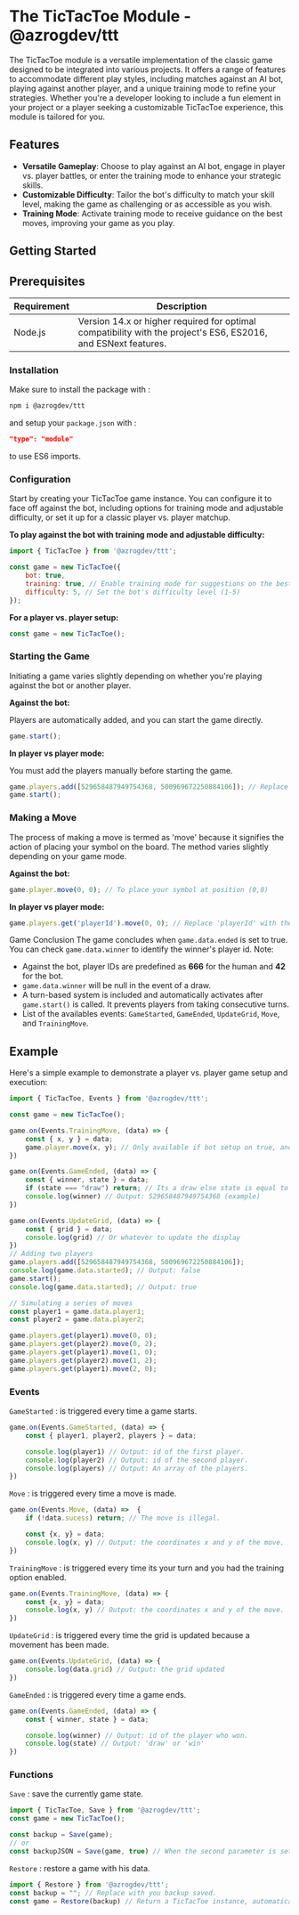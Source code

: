 # The TicTacToe Module - @azrogdev/ttt

The TicTacToe module is a versatile implementation of the classic game designed to be integrated into various projects. It offers a range of features to accommodate different play styles, including matches against an AI bot, playing against another player, and a unique training mode to refine your strategies. Whether you're a developer looking to include a fun element in your project or a player seeking a customizable TicTacToe experience, this module is tailored for you.

## Features

- **Versatile Gameplay**: Choose to play against an AI bot, engage in player vs. player battles, or enter the training mode to enhance your strategic skills.
- **Customizable Difficulty**: Tailor the bot's difficulty to match your skill level, making the game as challenging or as accessible as you wish.
- **Training Mode**: Activate training mode to receive guidance on the best moves, improving your game as you play.

## Getting Started

## Prerequisites
| Requirement       | Description                                                                                               |
|-------------------|-----------------------------------------------------------------------------------------------------------|
| Node.js           | Version 14.x or higher required for optimal compatibility with the project's ES6, ES2016, and ESNext features. |



### Installation

Make sure to install the package with :
```bash
npm i @azrogdev/ttt
```
and setup your `package.json` with :
```json
"type": "module"
```
to use ES6 imports.

### Configuration

Start by creating your TicTacToe game instance. You can configure it to face off against the bot, including options for training mode and adjustable difficulty, or set it up for a classic player vs. player matchup.

**To play against the bot with training mode and adjustable difficulty:**

```js
import { TicTacToe } from '@azrogdev/ttt';

const game = new TicTacToe({
    bot: true,
    training: true, // Enable training mode for suggestions on the best moves
    difficulty: 5, // Set the bot's difficulty level (1-5)
});
```
**For a player vs. player setup:**
```js
const game = new TicTacToe();
```
### Starting the Game
Initiating a game varies slightly depending on whether you're playing against the bot or another player.

**Against the bot:**

Players are automatically added, and you can start the game directly.
```js
game.start();
```
**In player vs player mode:**

You must add the players manually before starting the game.
```js
game.players.add([529658487949754368, 500969672250884106]); // Replace with actual player ids.
game.start();
```
### Making a Move
The process of making a move is termed as 'move' because it signifies the action of placing your symbol on the board. The method varies slightly depending on your game mode.

**Against the bot:**
```js
game.player.move(0, 0); // To place your symbol at position (0,0)
```
**In player vs player mode:**
```js
game.players.get('playerId').move(0, 0); // Replace 'playerId' with the current player id.
```
Game Conclusion
The game concludes when `game.data.ended` is set to true. You can check `game.data.winner` to identify the winner's player id. Note:

- Against the bot, player IDs are predefined as **666** for the human and **42** for the bot.
- `game.data.winner` will be null in the event of a draw.
- A turn-based system is included and automatically activates after `game.start()` is called. It prevents players from taking consecutive turns.
- List of the availables events: `GameStarted`, `GameEnded`, `UpdateGrid`, `Move`, and `TrainingMove`.
## Example
Here's a simple example to demonstrate a player vs. player game setup and execution:
```js
import { TicTacToe, Events } from '@azrogdev/ttt';

const game = new TicTacToe();

game.on(Events.TrainingMove, (data) => {
    const { x, y } = data;
    game.player.move(x, y); // Only available if bot setup on true, and same for training.
})

game.on(Events.GameEnded, (data) => {
    const { winner, state } = data;
    if (state === "draw") return; // Its a draw else state is equal to 'win'
    console.log(winner) // Output: 529658487949754368 (example)
})

game.on(Events.UpdateGrid, (data) => {
    const { grid } = data;
    console.log(grid) // Or whatever to update the display
})
// Adding two players
game.players.add([529658487949754368, 500969672250884106]);
console.log(game.data.started); // Output: false
game.start();
console.log(game.data.started); // Output: true

// Simulating a series of moves
const player1 = game.data.player1;
const player2 = game.data.player2;

game.players.get(player1).move(0, 0);
game.players.get(player2).move(0, 2);
game.players.get(player1).move(1, 0);
game.players.get(player2).move(1, 2);
game.players.get(player1).move(2, 0);
```
### Events

`GameStarted` : is triggered every time a game starts.
```js
game.on(Events.GameStarted, (data) => {
    const { player1, player2, players } = data;

    console.log(player1) // Output: id of the first player.
    console.log(player2) // Output: id of the second player.
    console.log(players) // Output: An array of the players.
})
```
`Move` : is triggered every time a move is made.
```js
game.on(Events.Move, (data) =>  {
    if (!data.sucess) return; // The move is illegal.

    const {x, y} = data;
    console.log(x, y) // Output: the coordinates x and y of the move.
})
```
`TrainingMove` : is triggered every time its your turn and you had the training option enabled.
```js
game.on(Events.TrainingMove, (data) => {
    const {x, y} = data;
    console.log(x, y) // Output: the coordinates x and y of the move.
})
```
`UpdateGrid` : is triggered every time the grid is updated because a movement has been made.
```js
game.on(Events.UpdateGrid, (data) => {
    console.log(data.grid) // Output: the grid updated
})
```
`GameEnded` : is triggered every time a game ends.
```js
game.on(Events.GameEnded, (data) => {
    const { winner, state } = data;

    console.log(winner) // Output: id of the player who won.
    console.log(state) // Output: 'draw' or 'win'
})
```
### Functions
`Save` : save the currently game state.
```js
import { TicTacToe, Save } from '@azrogdev/ttt';
const game = new TicTacToe();

const backup = Save(game);
// or
const backupJSON = Save(game, true) // When the second parameter is set on true, the function Save return a JSON.
```
`Restore` : restore a game with his data.
```js
import { Restore } from '@azrogdev/ttt';
const backup = ""; // Replace with you backup saved.
const game = Restore(backup) // Return a TicTacToe instance, automatically handle the JSON format.
```
